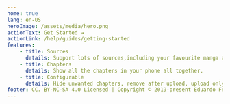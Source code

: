 ```yaml
---
home: true
lang: en-US
heroImage: /assets/media/hero.png
actionText: Get Started →
actionLink: /help/guides/getting-started
features:
    - title: Sources
      details: Support lots of sources,including your favourite manga app.
    - title: Chapters
      details: Show all the chapters in your phone all together.
    - title: Configurable
      details: Hide unwanted chapters, remove after upload, upload only on wifi...
footer: CC. BY-NC-SA 4.0 Licensed | Copyright © 2019-present Eduardo Fernandez
---
```

